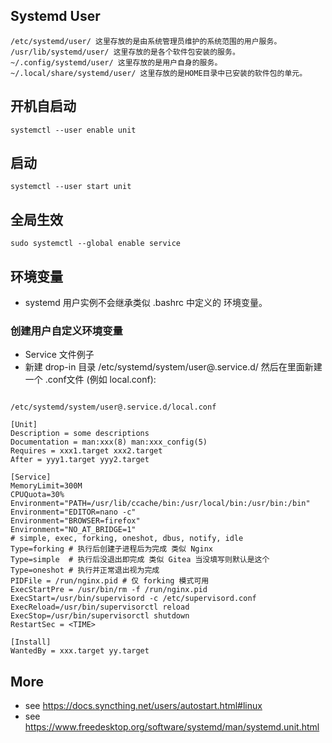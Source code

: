 ## Systemd User

```
/etc/systemd/user/ 这里存放的是由系统管理员维护的系统范围的用户服务。
/usr/lib/systemd/user/ 这里存放的是各个软件包安装的服务。
~/.config/systemd/user/ 这里存放的是用户自身的服务。
~/.local/share/systemd/user/ 这里存放的是HOME目录中已安装的软件包的单元。
```

## 开机自启动
`systemctl --user enable unit`

## 启动
`systemctl --user start unit`

## 全局生效
`sudo systemctl --global enable service`


## 环境变量
- systemd 用户实例不会继承类似 .bashrc 中定义的 环境变量。

### 创建用户自定义环境变量
- Service 文件例子
- 新建 drop-in 目录 /etc/systemd/system/user@.service.d/ 然后在里面新建一个 .conf文件 (例如 local.conf):
```

/etc/systemd/system/user@.service.d/local.conf

[Unit]
Description = some descriptions
Documentation = man:xxx(8) man:xxx_config(5)
Requires = xxx1.target xxx2.target
After = yyy1.target yyy2.target

[Service]
MemoryLimit=300M
CPUQuota=30%
Environment="PATH=/usr/lib/ccache/bin:/usr/local/bin:/usr/bin:/bin"
Environment="EDITOR=nano -c"
Environment="BROWSER=firefox"
Environment="NO_AT_BRIDGE=1"
# simple, exec, forking, oneshot, dbus, notify, idle
Type=forking # 执行后创建子进程后为完成 类似 Nginx
Type=simple  # 执行后没退出即完成 类似 Gitea 当没填写则默认是这个
Type=oneshot # 执行并正常退出视为完成
PIDFile = /run/nginx.pid # 仅 forking 模式可用
ExecStartPre = /usr/bin/rm -f /run/nginx.pid
ExecStart=/usr/bin/supervisord -c /etc/supervisord.conf
ExecReload=/usr/bin/supervisorctl reload
ExecStop=/usr/bin/supervisorctl shutdown
RestartSec = <TIME>

[Install]
WantedBy = xxx.target yy.target
```

## More
- see https://docs.syncthing.net/users/autostart.html#linux
- see https://www.freedesktop.org/software/systemd/man/systemd.unit.html